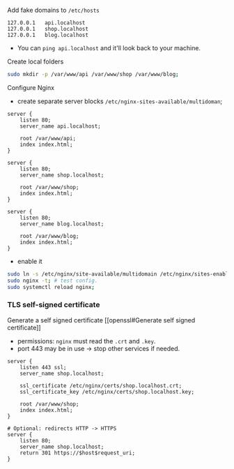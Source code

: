 

Add fake domains to `/etc/hosts`
```
127.0.0.1   api.localhost
127.0.0.1   shop.localhost
127.0.0.1   blog.localhost
```
- You can `ping api.localhost` and it'll look back to your machine.

Create local folders
```bash
sudo mkdir -p /var/www/api /var/www/shop /var/www/blog;
```

Configure Nginx
- create separate server blocks `/etc/nginx-sites-available/multidoman`;

```nginx
server {
    listen 80;
    server_name api.localhost;

    root /var/www/api;
    index index.html;
}

server {
    listen 80;
    server_name shop.localhost;

    root /var/www/shop;
    index index.html;
}

server {
    listen 80;
    server_name blog.localhost;

    root /var/www/blog;
    index index.html;
}
```

- enable it
```bash
sudo ln -s /etc/nginx/site-available/multidomain /etc/nginx/sites-enable;
sudo nginx -t; # test config.
sudo systemctl reload nginx;
```


### TLS self-signed certificate

Generate a self signed certificate [[openssl#Generate self signed certificate]]
- permissions: `nginx` must read the `.crt` and `.key`.
- port 443 may be in use -> stop other services if needed.

```nginx
server {
	listen 443 ssl;
	server_name shop.localhost;
	
	ssl_certificate /etc/nginx/certs/shop.localhost.crt;
	ssl_certificate_key /etc/nginx/certs/shop.localhost.key;
	
	root /var/www/shop;
	index index.html;
}

# Optional: redirects HTTP -> HTTPS
server {
	listen 80;
	server_name shop.localhost;
	return 301 https://$host$request_uri;
}
```